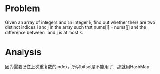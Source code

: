 # Problem

Given an array of integers and an integer k, find out whether there are two distinct indices i and j in the array such that nums[i] = nums[j]
and the difference between i and j is at most k.

# Analysis

因为需要记住上次重复数的index，所以bitset是不能用了，那就用HashMap.